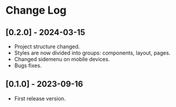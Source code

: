 ﻿# Change Log

## [0.2.0] - 2024-03-15
 
- Project structure changed.
- Styles are now divided into groups: components, layout, pages.
- Changed sidemenu on mobile devices.
- Bugs fixes.
 
## [0.1.0] - 2023-09-16
 
- First release version.